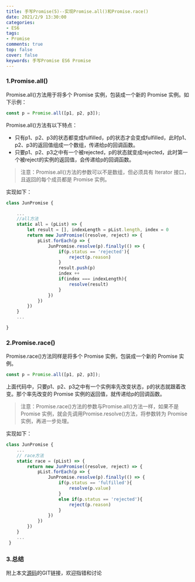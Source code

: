 ```yaml
---
title: 手写Promise(5)--实现Promise.all()和Promise.race()
date: 2021/2/9 13:30:00
categories: 
- ES6
tags: 
- Promise
comments: true
top: false
cover: false
keywords: 手写Promise ES6 Promise
---
```


### 1.Promise.all()

Promise.all()方法用于将多个 Promise 实例，包装成一个新的 Promise 实例。如下示例：

``` javascript
const p = Promise.all([p1, p2, p3]);
```
Promise.all()方法有以下特点：

- 只有p1、p2、p3的状态都变成fulfilled，p的状态才会变成fulfilled，此时p1、p2、p3的返回值组成一个数组，传递给p的回调函数。
- 只要p1、p2、p3之中有一个被rejected，p的状态就变成rejected，此时第一个被reject的实例的返回值，会传递给p的回调函数。

> 注意：Promise.all()方法的参数可以不是数组，但必须具有 Iterator 接口，且返回的每个成员都是 Promise 实例。

实现如下：

``` javascript
class JunPromise {

	...
    //all方法
    static all = (pList) => {
        let result = [], indexLength = pList.length, index = 0
        return new JunPromise((resolve, reject) => {
            pList.forEach(p => {
                JunPromise.resolve(p).finally(() => {
                    if(p.status == 'rejected'){
                        reject(p.reason)
                    }
                    result.push(p)
                    index ++
                    if(index === indexLength){
                        resolve(result)
                    }
                })
            })
        })
    }
	...

}
```


### 2.Promise.race()

Promise.race()方法同样是将多个 Promise 实例，包装成一个新的 Promise 实例。

``` javascript
const p = Promise.all([p1, p2, p3]);
```

上面代码中，只要p1、p2、p3之中有一个实例率先改变状态，p的状态就跟着改变。那个率先改变的 Promise 实例的返回值，就传递给p的回调函数。

> 注意：Promise.race()方法的参数与Promise.all()方法一样，如果不是 Promise 实例，就会先调用Promise.resolve()方法，将参数转为 Promise 实例，再进一步处理。

实现如下：

``` javascript
class JunPromise {
	...
    // race方法
    static race = (pList) => {
        return new JunPromise((resolve, reject) => {
            pList.forEach(p => {
                JunPromise.resolve(p).finally(() => {
                    if(p.status == 'fulfilled'){
                        resolve(p.value)
                    }
                    else if(p.status == 'rejected'){
                        reject(p.reason)
                    }
                })
            })
        })
    }
	...
 }
```

### 3.总结
附上本文[源码](https://github.com/JuneBlueberry/blog-post-code/tree/master/%E6%89%8B%E5%86%99Promise)的GIT链接，欢迎指错和讨论